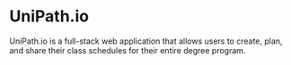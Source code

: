 # UniPath.io
UniPath.io is a full-stack web application that allows users to create, plan, and share their class schedules for their entire degree program.
